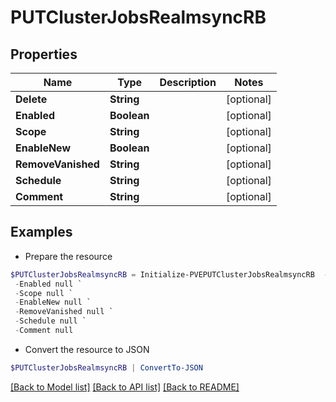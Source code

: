 # PUTClusterJobsRealmsyncRB
## Properties

Name | Type | Description | Notes
------------ | ------------- | ------------- | -------------
**Delete** | **String** |  | [optional] 
**Enabled** | **Boolean** |  | [optional] 
**Scope** | **String** |  | [optional] 
**EnableNew** | **Boolean** |  | [optional] 
**RemoveVanished** | **String** |  | [optional] 
**Schedule** | **String** |  | [optional] 
**Comment** | **String** |  | [optional] 

## Examples

- Prepare the resource
```powershell
$PUTClusterJobsRealmsyncRB = Initialize-PVEPUTClusterJobsRealmsyncRB  -Delete null `
 -Enabled null `
 -Scope null `
 -EnableNew null `
 -RemoveVanished null `
 -Schedule null `
 -Comment null
```

- Convert the resource to JSON
```powershell
$PUTClusterJobsRealmsyncRB | ConvertTo-JSON
```

[[Back to Model list]](../README.md#documentation-for-models) [[Back to API list]](../README.md#documentation-for-api-endpoints) [[Back to README]](../README.md)

